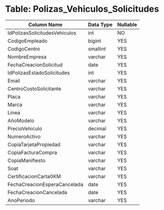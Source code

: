 # Table: Polizas_Vehiculos_Solicitudes

| Column Name | Data Type | Nullable |
|-------------|-----------|----------|
| IdPolizasSolicitudesVehiculos | int | NO |
| CodigoEmpleado | bigint | YES |
| CodigoCentro | smallint | YES |
| NombreEmpresa | varchar | YES |
| FechaCreacionSolicitud | date | YES |
| IdPolizasEstadoSolicitudes | int | YES |
| Email | varchar | YES |
| CentroCostoSolicitante | varchar | YES |
| Placa | varchar | YES |
| Marca | varchar | YES |
| Linea | varchar | YES |
| AñoModelo | varchar | YES |
| PrecioVehiculo | decimal | YES |
| NumeroActivo | varchar | YES |
| CopiaTarjetaPropiedad | varchar | YES |
| CopiaFacturaCompra | varchar | YES |
| CopiaManifiesto | varchar | YES |
| Soat | varchar | YES |
| CertificacionCarta0KM | varchar | YES |
| FechaCreacionEsperaCancelada | date | YES |
| FechaCreacionCancelada | date | YES |
| AnoPeriodo | varchar | YES |

